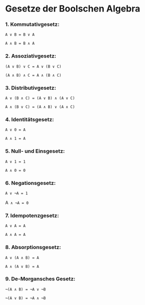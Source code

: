 # Gesetze der Boolschen Algebra

### 1. Kommutativgesetz:

``A ∨ B = B ∨ A``

``A ∧ B = B ∧ A``

### 2. Assoziativgesetz:

``(A ∨ B) ∨ C = A ∨ (B ∨ C)``

``(A ∧ B) ∧ C = A ∧ (B ∧ C)``

### 3. Distributivgesetz:

``A ∨ (B ∧ C) = (A ∨ B) ∧ (A ∨ C)``

``A ∧ (B ∨ C) = (A ∧ B) ∨ (A ∧ C)``

### 4. Identitätsgesetz:

``A ∨ 0 = A``

``A ∧ 1 = A``

### 5. Null- und Einsgesetz:

``A ∨ 1 = 1``

``A ∧ 0 = 0``

### 6. Negationsgesetz:

``A ∨ ¬A = 1``

A`` ∧ ¬A = 0``

### 7. Idempotenzgesetz:

``A ∨ A = A``

``A ∧ A = A``

### 8. Absorptionsgesetz:

``A ∨ (A ∧ B) = A``

``A ∧ (A ∨ B) = A``

### 9. De-Morgansches Gesetz:

``¬(A ∧ B) = ¬A ∨ ¬B``

``¬(A ∨ B) = ¬A ∧ ¬B``